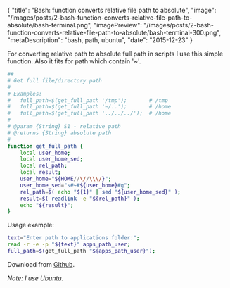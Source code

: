 {
    "title": "Bash: function converts relative file path to absolute",
    "image": "/images/posts/2-bash-function-converts-relative-file-path-to-absolute/bash-terminal.png",
    "imagePreview": "/images/posts/2-bash-function-converts-relative-file-path-to-absolute/bash-terminal-300.png",
    "metaDescription": "bash, path, ubuntu",
    "date": "2015-12-23"
}

<!-- preview -->

For converting relative path to absolute full path in scripts I use this simple function.
Also it fits for path which contain '~'.

<!-- /preview -->

``` bash
##
# Get full file/directory path
#
# Examples:
#   full_path=$(get_full_path '/tmp');       # /tmp
#   full_path=$(get_full_path '~/..');       # /home
#   full_path=$(get_full_path '../../../');  # /home
#
# @param {String} $1 - relative path
# @returns {String} absolute path
#
function get_full_path {
    local user_home;
    local user_home_sed;
    local rel_path;
    local result;
    user_home="${HOME//\//\\\/}";
    user_home_sed="s#~#${user_home}#g";
    rel_path=$( echo "${1}" | sed "${user_home_sed}" );
    result=$( readlink -e "${rel_path}" );
    echo "${result}";
}
```

Usage example:

``` bash
text="Enter path to applications folder:";
read -r -e -p "${text}" apps_path_user;
full_path=$(get_full_path "${apps_path_user}");
```

Download from [Github](https://gist.githubusercontent.com/antonfisher/fb8a9bdb4b9fc2d44134/raw/cc01888a29c874c181992085db42d812ce3acd9b/get_full_path.sh).

_Note: I use Ubuntu._
